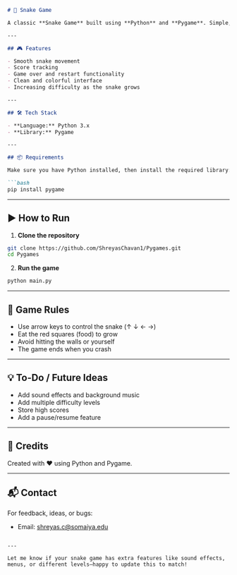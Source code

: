 
```markdown
# 🐍 Snake Game

A classic **Snake Game** built using **Python** and **Pygame**. Simple, fun, and nostalgic — control the snake, eat food, and try not to crash!

---

## 🎮 Features

- Smooth snake movement
- Score tracking
- Game over and restart functionality
- Clean and colorful interface
- Increasing difficulty as the snake grows

---

## 🛠️ Tech Stack

- **Language:** Python 3.x
- **Library:** Pygame

---

## 📦 Requirements

Make sure you have Python installed, then install the required library:

```bash
pip install pygame
```

---

## ▶️ How to Run

1. **Clone the repository**

```bash
git clone https://github.com/ShreyasChavan1/Pygames.git
cd Pygames
```

2. **Run the game**

```bash
python main.py
```

---


## 🎯 Game Rules

- Use arrow keys to control the snake (↑ ↓ ← →)
- Eat the red squares (food) to grow
- Avoid hitting the walls or yourself
- The game ends when you crash


---

## 💡 To-Do / Future Ideas

- Add sound effects and background music
- Add multiple difficulty levels
- Store high scores
- Add a pause/resume feature


---

## 🙌 Credits

Created with ❤️ using Python and Pygame.

---

## 📬 Contact

For feedback, ideas, or bugs:
- Email: shreyas.c@somaiya.edu
```

---

Let me know if your snake game has extra features like sound effects, menus, or different levels—happy to update this to match!
